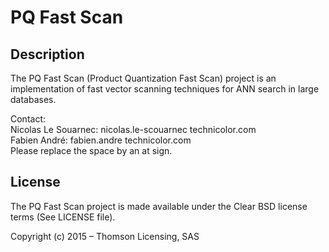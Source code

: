 # PQ Fast Scan #

## Description ##

The PQ Fast Scan (Product Quantization Fast Scan) project is an implementation 
of fast vector scanning techniques for ANN search in large databases.

Contact:  
Nicolas Le Souarnec: nicolas.le-scouarnec technicolor.com  
Fabien André: fabien.andre technicolor.com  
Please replace the space by an at sign.

## License ##

The PQ Fast Scan project is made available under the Clear BSD license 
terms (See LICENSE file).

Copyright (c) 2015 – Thomson Licensing, SAS

